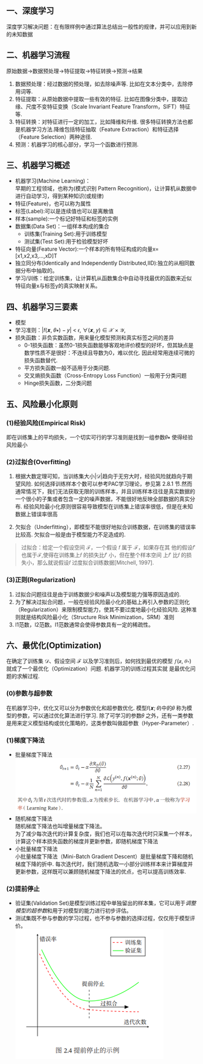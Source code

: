 ## 一、深度学习  
深度学习解决问题：在有限样例中通过算法总结出一般性的规律，并可以应用到新的未知数据  
## 二、机器学习流程  
原始数据->数据预处理->特征提取->特征转换->预测->结果  
   1. 数据预处理：经过数据的预处理，如去除噪声等. 比如在文本分类中，去除停用词等.  
   2. 特征提取：从原始数据中提取一些有效的特征. 比如在图像分类中，提取边缘、尺度不变特征变换（Scale Invariant Feature Transform，SIFT）特征等.   
   3. 特征转换：对特征进行一定的加工，比如降维和升维. 很多特征转换方法也都是机器学习方法.降维包括特征抽取（Feature Extraction）和特征选择（Feature Selection）两种途径. 
   4. 预测：机器学习的核心部分，学习一个函数进行预测.  
## 三、机器学习概述  
+ 机器学习(Machine Learning)：  
   早期的工程领域，也称为(模式识别 Pattern Recognition)，让计算机从数据中进行自动学习，得到某种知识(或规律)  
+ 特征(Feature)，也可以称为属性  
+ 标签(Label):可以是连续值也可以是离散值  
+ 样本(sample):一个标记好特征和标签的实例  
+ 数据集(Data Set)：一组样本构成的集合  
   + 训练集(Training Set):用于训练模型  
   + 测试集(Test Set):用于检验模型好坏  
+ 特征向量(Feature Vector):一个样本的所有特征构成的向量x=\[x1,x2,x3,...,xD\]T  
+ 独立同分布(Identically and Independently Distributed,IID):独立的从相同数据分布中抽取的。  
+ 学习/训练：给定训练集，让计算机从函数集合中自动寻找最优的函数来近似特征向量x与标签y的真实映射关系。  
## 四、机器学习三要素  
+ 模型  
+ 学习准则：|𝑓(𝒙, 𝜃∗) − 𝑦| < 𝜖, ∀(𝒙, 𝑦) ∈ 𝒳 × 𝒴,  
+ 损失函数：非负实数函数，用来量化模型预测和真实标签之间的差异  
   + 0-1损失函数：虽然0-1损失函数能够客观地评价模型的好坏，但其缺点是数学性质不是很好：不连续且导数为0，难以优化. 因此经常用连续可微的损失函数替代.  
   + 平方损失函数一般不适用于分类问题.  
   + 交叉熵损失函数（Cross-Entropy Loss Function）一般用于分类问题  
   + Hinge损失函数，二分类问题  
## 五、风险最小化原则  
### (1)经验风险(Empirical Risk)  
即在训练集上的平均损失，一个切实可行的学习准则是找到一组参数𝜃∗ 使得经验风险最小  
### (2)过拟合(Overfitting)  
1. 根据大数定理可知，当训练集大小|𝒟|趋向于无穷大时，经验风险就趋向于期望风险. 如何选择训练样本个数可以参考PAC学习理论，参见第 2.8.1 节.然而通常情况下，我们无法获取无限的训练样本，并且训练样本往往是真实数据的一个很小的子集或者包含一定的噪声数据，不能很好地反映全部数据的真实分布. 经验风险最小化原则很容易导致模型在训练集上错误率很低，但是在未知数据上错误率很高  
  
2. 欠拟合（Underfitting），即模型不能很好地拟合训练数据，在训练集的错误率比较高. 欠拟合一般是由于模型能力不足造成的.  
> 过拟合：给定一个假设空间 ℱ，一个假设 𝑓 属于 ℱ，如果存在其
> 他的假设𝑓′ 也属于ℱ,使得在训练集上𝑓 的损失比𝑓′ 小，但在整个样本空间
> 上𝑓′ 比𝑓 的损失小，那么就说假设𝑓 过度拟合训练数据[Mitchell, 1997].  
### (3)正则(Regularization)  
1. 过拟合问题往往是由于训练数据少和噪声以及模型能力强等原因造成的.  
2. 为了解决过拟合问题，一般在经验风险最小化的基础上再引入参数的正则化（Regularization）来限制模型能力，使其不要过度地最小化经验风险. 这种准则就是结构风险最小化（Structure Risk Minimization，SRM）准则  
3. l1范数，l2范数。l1范数通常会使得参数具有一定的稀疏性。  
## 六、最优化(Optimization)  
在确定了训练集 𝒟、假设空间 ℱ 以及学习准则后，如何找到最优的模型
𝑓(𝒙, 𝜃∗) 就成了一个最优化（Optimization）问题. 机器学习的训练过程其实就
是最优化问题的求解过程.  
### (0)参数与超参数  
 在机器学习中，优化又可以分为参数优化和超参数优化. 模型𝑓(𝒙; 𝜃)中的𝜃 称为模型的参数，可以通过优化算法进行学习. 除了可学习的参数𝜃 之外，还有一类参数是用来定义模型结构或优化策略的，这类参数叫做超参数（Hyper-Parameter）.  
### (1)梯度下降法  
+ 批量梯度下降法  
   ![](1.png)
+ 随机梯度下降法  
   随机梯度下降法也叫增量梯度下降法。  
   为了减少每次迭代的计算复杂度，我们也可以在每次迭代时只采集一个样本，计算这个样本损失函数的梯度并更新参数，即随机梯度下降法
+ 小批量梯度下降法  
   小批量梯度下降法（Mini-Batch Gradient Descent）是批量梯度下降和随机梯度下降的折中. 每次迭代时，我们随机选取一小部分训练样本来计算梯度并更新参数，这样既可以兼顾随机梯度下降法的优点，也可以提高训练效率. 
### (2)提前停止  
+ 验证集(Validation Set)是模型训练过程中单独留出的样本集，它可以用于*调整模型的超参数*和用于对模型的能力进行初步评估。  
+ 测试集既不参与参数的学习过程，也不参与参数的选择过程，仅仅用于模型评价。  
![](2.png)  

